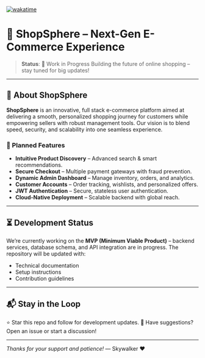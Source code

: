 [![wakatime](https://wakatime.com/badge/user/0d5ab76c-6ee3-49e6-8838-6d977be50546/project/a4fdaa95-e785-4b7a-af59-da3757c5d202.svg)](https://wakatime.com/badge/user/0d5ab76c-6ee3-49e6-8838-6d977be50546/project/a4fdaa95-e785-4b7a-af59-da3757c5d202)
# 🛒 ShopSphere – Next-Gen E-Commerce Experience

> **Status**: 🚧 Work in Progress
> Building the future of online shopping – stay tuned for big updates!

---

## 📌 About ShopSphere

**ShopSphere** is an innovative, full stack e-commerce platform aimed at delivering a smooth, personalized shopping journey for customers while empowering sellers with robust management tools. Our vision is to blend speed, security, and scalability into one seamless experience.

### 🚀 Planned Features

* **Intuitive Product Discovery** – Advanced search & smart recommendations.
* **Secure Checkout** – Multiple payment gateways with fraud prevention.
* **Dynamic Admin Dashboard** – Manage inventory, orders, and analytics.
* **Customer Accounts** – Order tracking, wishlists, and personalized offers.
* **JWT Authentication** – Secure, stateless user authentication.
* **Cloud-Native Deployment** – Scalable backend with global reach.

---

## ⏳ Development Status

We’re currently working on the **MVP (Minimum Viable Product)** – backend services, database schema, and API integration are in progress. The repository will be updated with:

* Technical documentation
* Setup instructions
* Contribution guidelines

---

## 📬 Stay in the Loop

⭐ Star this repo and follow for development updates.
📩 Have suggestions? Open an issue or start a discussion!

---

*Thanks for your support and patience!*
— Skywalker ❤️
